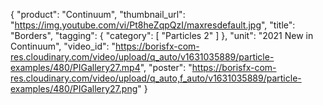 {
   "product": "Continuum",
   "thumbnail_url": "https://img.youtube.com/vi/Pt8heZqpQzI/maxresdefault.jpg",
   "title": "Borders",
   "tagging": {
   "category": [
      "Particles 2"
    ]
   },
   "unit": "2021 New in Continuum",
   "video_id": "https://borisfx-com-res.cloudinary.com/video/upload/q_auto/v1631035889/particle-examples/480/PIGallery27.mp4",
   "poster": "https://borisfx-com-res.cloudinary.com/video/upload/q_auto,f_auto/v1631035889/particle-examples/480/PIGallery27.png"
}
